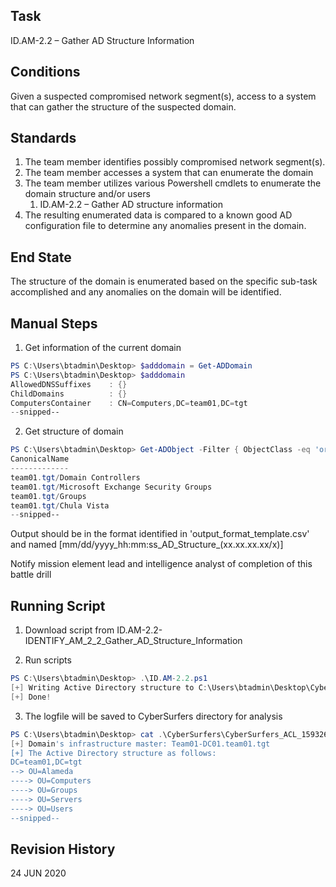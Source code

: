 ## Task
ID.AM-2.2 – Gather AD Structure Information

## Conditions
Given a suspected compromised network segment(s), access to a system that can gather the structure of the suspected domain.

## Standards
1. The team member identifies possibly compromised network segment(s).
2. The team member accesses a system that can enumerate the domain
3. The team member utilizes various Powershell cmdlets to enumerate the domain structure and/or users
   1. ID.AM-2.2 – Gather AD structure information
4. The resulting enumerated data is compared to a known good AD configuration file to determine any anomalies present in the domain.

## End State
The structure of the domain is enumerated based on the specific sub-task accomplished and any anomalies on the domain will be identified.

## Manual Steps
1. Get information of the current domain
```powershell
PS C:\Users\btadmin\Desktop> $adddomain = Get-ADDomain
PS C:\Users\btadmin\Desktop> $adddomain
AllowedDNSSuffixes    : {}
ChildDomains          : {}
ComputersContainer    : CN=Computers,DC=team01,DC=tgt
--snipped--
```

2. Get structure of domain
```powershell
PS C:\Users\btadmin\Desktop> Get-ADObject -Filter { ObjectClass -eq 'organizationalunit' } -PropertiesCanonicalName | Select-Object -Property CanonicalName
CanonicalName
-------------
team01.tgt/Domain Controllers
team01.tgt/Microsoft Exchange Security Groups
team01.tgt/Groups
team01.tgt/Chula Vista
--snipped--
```
Output should be in the format identified in 'output_format_template.csv' and named [mm/dd/yyyy_hh:mm:ss_AD_Structure_(xx.xx.xx.xx/x)]

Notify mission element lead and intelligence analyst of completion of this battle drill

## Running Script
1. Download script from ID.AM-2.2-IDENTIFY_AM_2_2_Gather_AD_Structure_Information

2. Run scripts
```powershell
PS C:\Users\btadmin\Desktop> .\ID.AM-2.2.ps1
[+] Writing Active Directory structure to C:\Users\btadmin\Desktop\CyberSurfers\CyberSurfers_ACL_1593261366.22937.txt...
[+] Done!
```

3. The logfile will be saved to CyberSurfers directory for analysis  
```powershell
PS C:\Users\btadmin\Desktop> cat .\CyberSurfers\CyberSurfers_ACL_1593261366.txt
[+] Domain's infrastructure master: Team01-DC01.team01.tgt
[+] The Active Directory structure as follows:
DC=team01,DC=tgt
--> OU=Alameda
----> OU=Computers
----> OU=Groups
----> OU=Servers
----> OU=Users
--snipped--
```

## Revision History
24 JUN 2020

